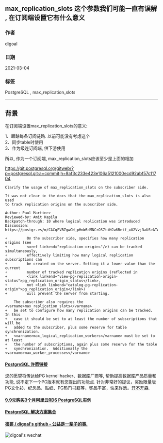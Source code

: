 ## max_replication_slots 这个参数我们可能一直有误解 , 在订阅端设置它有什么意义   
              
### 作者              
digoal              
              
### 日期              
2021-03-04               
              
### 标签              
PostgreSQL , max_replication_slots         
              
----              
              
## 背景         
  
在订阅端设置max_replication_slots的意义:  
  
1、跟踪每条订阅链路. 以前可能没有考虑这个  
2、同步table时使用  
3、作为级连订阅端, 供下游使用  
  
所以, 作为一个订阅端, max_replication_slots应该至少是上面的相加     
  
https://git.postgresql.org/gitweb/?p=postgresql.git;a=commit;h=8af3c233e423e106a5121000ecd92abf57c11704  
  
```  
Clarify the usage of max_replication_slots on the subscriber side.  
  
It was not clear in the docs that the max_replication_slots is also used  
to track replication origins on the subscriber side.  
  
Author: Paul Martinez  
Reviewed-by: Amit Kapila  
Backpatch-through: 10 where logical replication was introduced  
Discussion: https://postgr.es/m/CACqFVBZgwCN_pHnW6dMNCrOS7tiHCw6Retf_=U2Vvj3aUSeATw@mail.gmail.com  
```  
  
```  
+         On the subscriber side, specifies how many replication origins (see  
+         <xref linkend="replication-origins"/>) can be tracked simultaneously,  
+         effectively limiting how many logical replication subscriptions can  
+         be created on the server. Setting it a lower value than the current  
+         number of tracked replication origins (reflected in  
+         <link linkend="view-pg-replication-origin-status">pg_replication_origin_status</link>,  
+         not <link linkend="catalog-pg-replication-origin">pg_replication_origin</link>)  
+         will prevent the server from starting.  
```  
  
```  
    The subscriber also requires the <varname>max_replication_slots</varname>  
+   be set to configure how many replication origins can be tracked.  In this  
+   case it should be set to at least the number of subscriptions that will be  
+   added to the subscriber, plus some reserve for table synchronization.  
+   <varname>max_logical_replication_workers</varname> must be set to at least  
+   the number of subscriptions, again plus some reserve for the table  
+   synchronization.  Additionally the <varname>max_worker_processes</varname>  
```  
  
  
#### [PostgreSQL 许愿链接](https://github.com/digoal/blog/issues/76 "269ac3d1c492e938c0191101c7238216")
您的愿望将传达给PG kernel hacker、数据库厂商等, 帮助提高数据库产品质量和功能, 说不定下一个PG版本就有您提出的功能点. 针对非常好的提议，奖励限量版PG文化衫、纪念品、贴纸、PG热门书籍等，奖品丰富，快来许愿。[开不开森](https://github.com/digoal/blog/issues/76 "269ac3d1c492e938c0191101c7238216").  
  
  
#### [9.9元购买3个月阿里云RDS PostgreSQL实例](https://www.aliyun.com/database/postgresqlactivity "57258f76c37864c6e6d23383d05714ea")
  
  
#### [PostgreSQL 解决方案集合](https://yq.aliyun.com/topic/118 "40cff096e9ed7122c512b35d8561d9c8")
  
  
#### [德哥 / digoal's github - 公益是一辈子的事.](https://github.com/digoal/blog/blob/master/README.md "22709685feb7cab07d30f30387f0a9ae")
  
  
![digoal's wechat](../pic/digoal_weixin.jpg "f7ad92eeba24523fd47a6e1a0e691b59")
  
